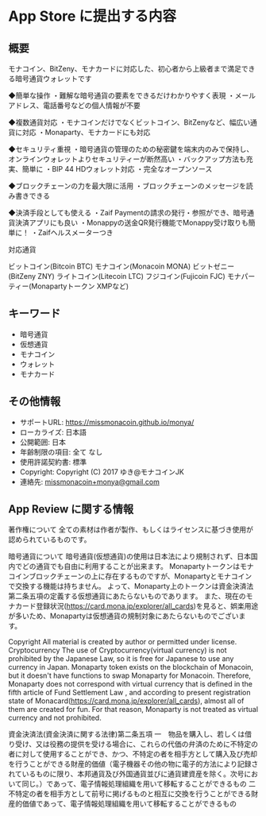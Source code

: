 # App Store に提出する内容

## 概要

モナコイン、BitZeny、モナカードに対応した、初心者から上級者まで満足できる暗号通貨ウォレットです

◆簡単な操作
・難解な暗号通貨の要素をできるだけわかりやすく表現
・メールアドレス、電話番号などの個人情報が不要

◆複数通貨対応
・モナコインだけでなくビットコイン、BitZenyなど、幅広い通貨に対応
・Monaparty、モナカードにも対応

◆セキュリティ重視
・暗号通貨の管理のための秘密鍵を端末内のみで保持し、オンラインウォレットよりセキュリティーが断然高い
・バックアップ方法も充実、簡単に
・BIP 44 HDウォレット対応
・完全なオープンソース

◆ブロックチェーンの力を最大限に活用
・ブロックチェーンのメッセージを読み書きできる

◆決済手段としても使える
・Zaif Paymentの請求の発行・参照ができ、暗号通貨決済アプリにも良い
・Monappyの送金QR発行機能でMonappy受け取りも簡単に！
・Zaifヘルスメーターつき

対応通貨

ビットコイン(Bitcoin BTC)
モナコイン(Monacoin MONA)
ビットゼニー(BitZeny ZNY)
ライトコイン(Litecoin LTC)
フジコイン(Fujicoin FJC)
モナパーティー(Monapartyトークン XMPなど)

## キーワード

  * 暗号通貨
  * 仮想通貨
  * モナコイン
  * ウォレット
  * モナカード

## その他情報
  * サポートURL: https://missmonacoin.github.io/monya/
  * ローカライズ: 日本語
  * 公開範囲: 日本
  * 年齢制限の項目: 全て なし
  * 使用許諾契約書: 標準
  * Copyright: Copyright (C) 2017 ゆき@モナコインJK
  * 連絡先: missmonacoin+monya@gmail.com
  
## App Review に関する情報

著作権について
全ての素材は作者が製作、もしくはライセンスに基づき使用が認められているものです。

暗号通貨について
暗号通貨(仮想通貨)の使用は日本法により規制されず、日本国内でどの通貨でも自由に利用することが出来ます。
Monapartyトークンはモナコインブロックチェーンの上に存在するものですが、Monapartyとモナコインで交換する機能は持ちません。
よって、Monaparty上のトークンは資金決済法第二条五項の定義する仮想通貨にあたらないものであります。
また、現在のモナカード登録状況(https://card.mona.jp/explorer/all_cards)を見ると、娯楽用途が多いため、Monapartyは仮想通貨の規制対象にあたらないものでございます。

Copyright
All material is created by author or permitted under license.
Cryptocurrency
The use of Cryptocurrency(virtual currency) is not prohibited by the Japanese Law, so it is free for Japanese to use any currency in Japan.
Monaparty token exists on the blockchain of Monacoin, but it doesn't have functions to swap Monaparty for Monacoin. Therefore, Monaparty does not correspond with virtual currency that is defined in the fifth article of Fund Settlement Law , and according to present registration state of Monacard(https://card.mona.jp/explorer/all_cards), almost all of them are created for fun.  For that reason, Monaparty is not treated as virtual currency and not prohibited.

資金決済法(資金決済に関する法律)第二条五項
一　物品を購入し、若しくは借り受け、又は役務の提供を受ける場合に、これらの代価の弁済のために不特定の者に対して使用することができ、かつ、不特定の者を相手方として購入及び売却を行うことができる財産的価値（電子機器その他の物に電子的方法により記録されているものに限り、本邦通貨及び外国通貨並びに通貨建資産を除く。次号において同じ。）であって、電子情報処理組織を用いて移転することができるもの
二　不特定の者を相手方として前号に掲げるものと相互に交換を行うことができる財産的価値であって、電子情報処理組織を用いて移転することができるもの

